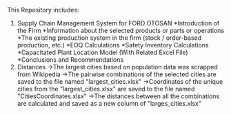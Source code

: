 This Repository includes:

1. Supply Chain Management System for FORD OTOSAN
    *Introduction of the Firm
    *Information about the selected products or parts or operations
    *The existing production system in the firm (stock / order-based production, etc.)
    *EOQ Calculations
    *Safety Inventory Calculations
    *Capacitated Plant Location Model (With Related Excel File)
    *Conclusions and Recommendations
 2. Distances
      ->The largest cities based on population data was scrapped from Wikipedia
      ->The pairwise combinations of the selected cities are saved to the file named "largest_cities.xlsx"
      ->Coordinates of the unique cities from the "largest_cities.xlsx" are saved to the file named "CitiesCoordinates.xlsx"
      ->The distances between all the combinations are calculated and saved as a new column of "larges_cities.xlsx"
